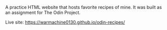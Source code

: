 A practice HTML website that hosts favorite recipes of mine. It was built as an assignment for The Odin Project.

Live site: https://warmachine0130.github.io/odin-recipes/

